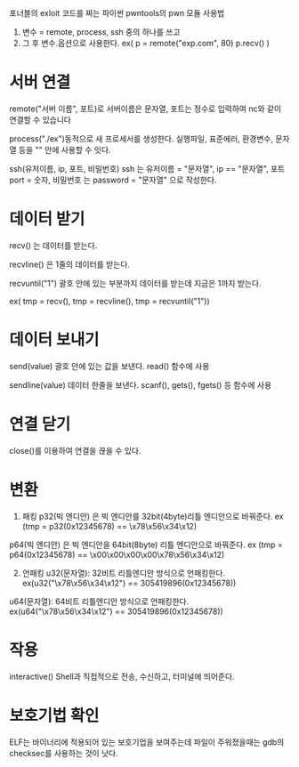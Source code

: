 포너블의 exloit 코드를 짜는 파이썬 pwntools의 pwn 모듈 사용법
1. 변수 = remote, process, ssh 중의 하나를 쓰고
2. 그 후 변수.옵션으로 사용한다. ex(
    p = remote("exp.com", 80)
    p.recv()
    )

# 서버 연결
remote("서버 이름", 포트)로 서버이름은 문자열, 포트는 정수로 입력하여 nc와 같이 연결할 수 있습니다 

process("./ex")동적으로 새 프로세서를 생성한다. 실행파일, 표준에러, 환경변수, 문자열 등을 "" 안에 사용할 수 잇다.

ssh(유저이름, ip, 포트, 비밀번호) ssh 는 유저이름 = "문자열", ip == "문자열", 포트 port = 숫자, 비밀번호 는 password = "문자열" 으로 작성한다.

# 데이터 받기

recv() 는 데이터를 받는다.

recvline() 은 1줄의 데이터를 받는다.

recvuntil("1") 괄호 안에 있는 부분까지 데이터를 받는데 지금은 1까지 받는다.

ex( tmp = recv(), tmp = recvline(), tmp = recvuntil("1"))

# 데이터 보내기

send(value) 괄호 안에 있는 값을 보낸다. read() 함수에 사용

sendline(value) 데이터 한줄을 보낸다. scanf(), gets(), fgets() 등 함수에 사용

# 연결 닫기
close()를 이용하여 연결을 끊을 수 있다.

# 변환
1. 패킹
p32(빅 엔디안) 은 빅 엔디안를 32bit(4byte)리틀 엔디안으로 바꿔준다. ex (tmp = p32(0x12345678) == \x78\x56\x34\x12)

p64(빅 엔디안) 은 빅 엔디안을 64bit(8byte) 리틀 엔디안으로 바꿔준다. ex (tmp = p64(0x12345678) == \x00\x00\x00\x00\x78\x56\x34\x12)

2. 언패킹
u32(문자열): 32비트 리틀엔디안 방식으로 언패킹한다. ex(u32("\x78\x56\x34\x12") == 305419896(0x12345678))

u64(문자열): 64비트 리틀엔디안 방식으로 언패킹한다. ex(u64("\x78\x56\x34\x12") == 305419896(0x12345678))

# 작용
interactive() Shell과 직접적으로 전송, 수신하고, 터미널에 띄어준다.

# 보호기법 확인

ELF는 바이너리에 적용되어 있는 보호기업을 보여주는데 파일이 주워졌을때는 gdb의 checksec를 사용하는 것이 낫다.